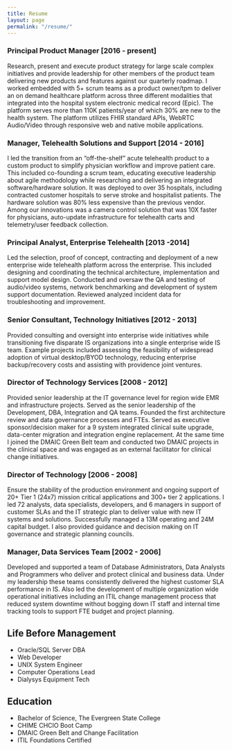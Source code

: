 ```yaml
---
title: Resume
layout: page
permalink: "/resume/"
---
```


### Principal Product Manager [2016 - present]
Research, present and execute product strategy for large scale complex initiatives and provide leadership for other members of the product team delivering new products and features against our quarterly roadmap.  I worked embedded with 5+ scrum teams as a product owner/tpm to deliver an on demand healthcare platform across three different modalities that integrated into the hospital system electronic medical record (Epic).  The platform serves more than 110K patients/year of which 30% are new to the health system.  The platform utilizes FHIR standard APIs, WebRTC Audio/Video through responsive web and native mobile applications.

### Manager, Telehealth Solutions and Support [2014 - 2016]
I led the transition from an “off-the-shelf” acute telehealth product to a custom product to simplify physician workflow and improve patient care.  This included co-founding a scrum team, educating executive leadership about agile methodology while researching and delivering an integrated software/hardware solution.  It was deployed to over 35 hospitals, including contracted customer hospitals to serve stroke and hospitalist patients.  The hardware solution was 80% less expensive than the previous vendor.  Among our innovations was a camera control solution that was 10X faster for physicians, auto-update infrastructure for telehealth carts and telemetry/user feedback collection.

### Principal Analyst, Enterprise Telehealth [2013 -2014]
Led the selection, proof of concept, contracting and deployment of a new enterprise wide telehealth platform across the enterprise.  This included designing and coordinating the technical architecture, implementation and support model design.  Conducted and oversaw the QA and testing of audio/video systems, network benchmarking and development of system support documentation.  Reviewed analyzed incident data for troubleshooting and improvement.  

### Senior Consultant, Technology Initiatives [2012 - 2013]
Provided consulting and oversight into enterprise wide initiatives while transitioning five disparate IS organizations into a single enterprise wide IS team.  Example projects included assessing the feasibility of widespread adoption of virtual desktop/BYOD technology, reducing enterprise backup/recovery costs and assisting with providence joint ventures.

### Director of Technology Services [2008 - 2012]
Provided senior leadership at the IT governance level for region wide EMR and infrastructure projects.  Served as the senior leadership of the Development, DBA, Integration and QA teams.  Founded the first architecture review and data governance processes and FTEs.  Served as executive sponsor/decision maker for a 9 system integrated clinical suite upgrade, data-center migration and integration engine replacement.  At the same time I joined the DMAIC Green Belt team and conducted two DMAIC projects in the clinical space and was engaged as an external facilitator for clinical change initiatives.

### Director of Technology [2006 - 2008]
Ensure the stability of the production environment and ongoing support of 20+ Tier 1 (24x7) mission critical applications and 300+ tier 2 applications. I led 72 analysts, data specialists, developers, and 6 managers in support of customer SLAs and the IT strategic plan to deliver value with new IT systems and solutions.  Successfully managed a 13M operating and 24M capital budget.  I also provided guidance and decision making on IT governance and strategic planning councils.

### Manager, Data Services Team [2002 - 2006]
Developed and supported a team of Database Administrators, Data Analysts and Programmers who deliver and protect clinical and business data.  Under my leadership these teams consistently delivered the highest customer SLA performance in IS.  Also led the development of multiple organization wide operational initiatives including an ITIL change management process that reduced system downtime without bogging down IT staff and internal time tracking tools to support FTE budget and project planning.

## Life Before Management
* Oracle/SQL Server DBA
* Web Developer
* UNIX System Engineer
* Computer Operations Lead
* Dialysys Equipment Tech 

## Education
* Bachelor of Science, The Evergreen State College
* CHIME CHCIO Boot Camp
* DMAIC Green Belt and Change Facilitation
* ITIL Foundations Certified
